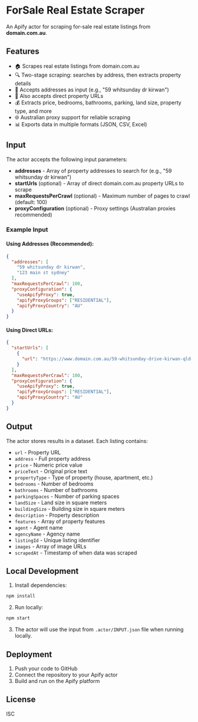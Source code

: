 # ForSale Real Estate Scraper

An Apify actor for scraping for-sale real estate listings from **domain.com.au**.

## Features

- 🏠 Scrapes real estate listings from domain.com.au
- 🔍 Two-stage scraping: searches by address, then extracts property details
- 📍 Accepts addresses as input (e.g., "59 whitsunday dr kirwan")
- 🔗 Also accepts direct property URLs
- 💰 Extracts price, bedrooms, bathrooms, parking, land size, property type, and more
- 🌐 Australian proxy support for reliable scraping
- 📊 Exports data in multiple formats (JSON, CSV, Excel)

## Input

The actor accepts the following input parameters:

- **addresses** - Array of property addresses to search for (e.g., "59 whitsunday dr kirwan")
- **startUrls** (optional) - Array of direct domain.com.au property URLs to scrape
- **maxRequestsPerCrawl** (optional) - Maximum number of pages to crawl (default: 100)
- **proxyConfiguration** (optional) - Proxy settings (Australian proxies recommended)

### Example Input

#### Using Addresses (Recommended):
```json
{
  "addresses": [
    "59 whitsunday dr kirwan",
    "123 main st sydney"
  ],
  "maxRequestsPerCrawl": 100,
  "proxyConfiguration": {
    "useApifyProxy": true,
    "apifyProxyGroups": ["RESIDENTIAL"],
    "apifyProxyCountry": "AU"
  }
}
```

#### Using Direct URLs:
```json
{
  "startUrls": [
    {
      "url": "https://www.domain.com.au/59-whitsunday-drive-kirwan-qld-4817-2020372212"
    }
  ],
  "maxRequestsPerCrawl": 100,
  "proxyConfiguration": {
    "useApifyProxy": true,
    "apifyProxyGroups": ["RESIDENTIAL"],
    "apifyProxyCountry": "AU"
  }
}
```

## Output

The actor stores results in a dataset. Each listing contains:

- `url` - Property URL
- `address` - Full property address
- `price` - Numeric price value
- `priceText` - Original price text
- `propertyType` - Type of property (house, apartment, etc.)
- `bedrooms` - Number of bedrooms
- `bathrooms` - Number of bathrooms
- `parkingSpaces` - Number of parking spaces
- `landSize` - Land size in square meters
- `buildingSize` - Building size in square meters
- `description` - Property description
- `features` - Array of property features
- `agent` - Agent name
- `agencyName` - Agency name
- `listingId` - Unique listing identifier
- `images` - Array of image URLs
- `scrapedAt` - Timestamp of when data was scraped

## Local Development

1. Install dependencies:
```bash
npm install
```

2. Run locally:
```bash
npm start
```

3. The actor will use the input from `.actor/INPUT.json` file when running locally.

## Deployment

1. Push your code to GitHub
2. Connect the repository to your Apify actor
3. Build and run on the Apify platform

## License

ISC

